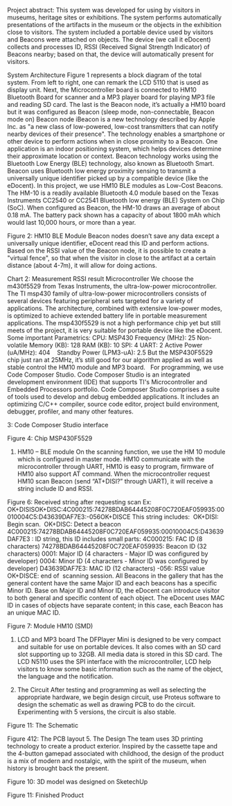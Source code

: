﻿Project abstract: This system was developed for using by visitors in museums, heritage sites or exhibitions. The system performs automatically presentations of the artifacts in the museum or the objects in the exhibition close to visitors. The system included a portable device used by visitors and Beacons were attached on objects. The device (we call it eDocent) collects and processes ID, RSSI (Received Signal Strength Indicator) of Beacons nearby; based on that, the device will automatically present for visitors.

System Architecture
Figure 1 represents a block diagram of the total system. From left to right, one can remark the LCD 5110 that is used as display unit. Next, the Microcontroller board is connected to HM10 Bluetooth Board for scanner and a MP3 player board for playing MP3 file and reading SD card. The last is the Beacon node, it’s actually a HM10 board but it was configured as Beacon (sleep mode, non-connectable, Beacon mode on)
Beacon node
iBeacon is a new technology described by Apple Inc. as "a new class of low-powered, low-cost transmitters that can notify nearby devices of their presence". The technology enables a smartphone or other device to perform actions when in close proximity to a Beacon.
One application is an indoor positioning system, which helps devices determine their approximate location or context. Beacon technology works using the Bluetooth Low Energy (BLE) technology, also known as Bluetooth Smart. Beacon uses Bluetooth low energy proximity sensing to transmit a universally unique identifier picked up by a compatible device (like the eDocent). 
In this project, we use HM10 BLE modules as Low-Cost Beacons. The HM-10 is a readily available Bluetooth 4.0 module based on the Texas Instruments CC2540 or CC2541 Bluetooth low energy (BLE) System on Chip (SoC). When configured as Beacon, the HM-10 draws an average of about 0.18 mA. The battery pack shown has a capacity of about 1800 mAh which would last 10,000 hours, or more than a year.

Figure 2: HM10 BLE Module
Beacon nodes doesn’t save any data except a universally unique identifier, eDocent read this ID and perform actions. Based on the RSSI value of the Beacon node, it is possible to create a "virtual fence", so that when the visitor in close to the artifact at a certain distance (about 4-7m), it will allow for doing actions.

Chart 2: Measurement RSSI result
Microcontroller
We choose the m430f5529 from Texas Instruments, the ultra-low-power microcontroller. The TI msp430 family of ultra-low-power microcontrollers consists of several devices featuring peripheral sets targeted for a variety of applications. The architecture, combined with extensive low-power modes, is optimized to achieve extended battery life in portable measurement applications. The msp430f5529 is not a high performance chip yet but still meets of the project, it is very suitable for portable device like the eDocent.
Some important Parametrics:
CPU: MSP430
Frequency (MHz): 25
Non-volatile Memory (KB): 128
RAM (KB): 10
SPI: 4
UART: 2
Active Power (uA/MHz): 404   
Standby Power (LPM3-uA): 2.5
But the MSP430F5529 chip just ran at 25MHz, it’s still good for our algorithm applied as well as stable control the HM10 module and MP3 board.  
For programming, we use Code Composer Studio. Code Composer Studio is an integrated development environment (IDE) that supports TI's Microcontroller and Embedded Processors portfolio. Code Composer Studio comprises a suite of tools used to develop and debug embedded applications. It includes an optimizing C/C++ compiler, source code editor, project build environment, debugger, profiler, and many other features.

3: Code Composer Studio interface


Figure 4: Chip MSP430F5529
1. HM10 – BLE module
On the scanning function, we use the HM 10 module which is configured in master mode. HM10 communicate with the microcontroller through UART, HM10 is easy to program, firmware of HM10 also support AT command. When the microcontroller request HM10 scan Beacon (send “AT+DISI?” through UART), it will receive a string include ID and RSSI.

Figure 6: Received string after requesting scan
Ex: OK+DISISOK+DISC:4C000215:74278BDAB64445208F0C720EAF059935:00010004C5:D43639DAF7E3:-056OK+DISCE
This string includes:
 OK+DISI: Begin scan.
 OK+DISC: Detect a beacon
4C000215:74278BDAB64445208F0C720EAF059935:00010004C5:D43639DAF7E3 : ID string, this ID includes small parts:
4C000215: FAC ID (8 characters)
74278BDAB64445208F0C720EAF059935: Beacon ID (32 characters)
0001: Major ID (4 characters - Major ID was configured by developer)
0004: Minor ID (4 characters - Minor ID was configured by developer)
D43639DAF7E3: MAC ID (12 characters)
-056: RSSI value
OK+DISCE: end of  scanning session.
All Beacons in the gallery that has the general content have the same Major ID and each beacons has a specific Minor ID. Base on Major ID and Minor ID, the eDocent can introduce visitor to both general and specific content of each object. The eDocent uses MAC ID in cases of objects have separate content; in this case, each Beacon has an unique MAC ID.


Figure 7: Module HM10 (SMD)
1. LCD and MP3 board
The DFPlayer Mini is designed to be very compact and suitable for use on portable devices. It also comes with an SD card slot supporting up to 32GB. All media data is stored in this SD card.
The LCD N5110 uses the SPI interface with the microcontroller, LCD help visitors to know some basic information such as the name of the object, the language and the notification.
 
4. The Circuit
After testing and programming as well as selecting the appropriate hardware, we begin design circuit, use Proteus software to design the schematic as well as drawing PCB to do the circuit. Experimenting with 5 versions, the circuit is also stable.

Figure 11: The Schematic

Figure 412: The PCB layout
5. The Design
The team uses 3D printing technology to create a product exterior. Inspired by the cassette tape and the 4-button gamepad associated with childhood, the design of the product is a mix of modern and nostalgic, with the spirit of the museum, when history is brought back the present. 

Figure 10: 3D model was designed on SketechUp
                                                     
Figure 11: Finished Product
